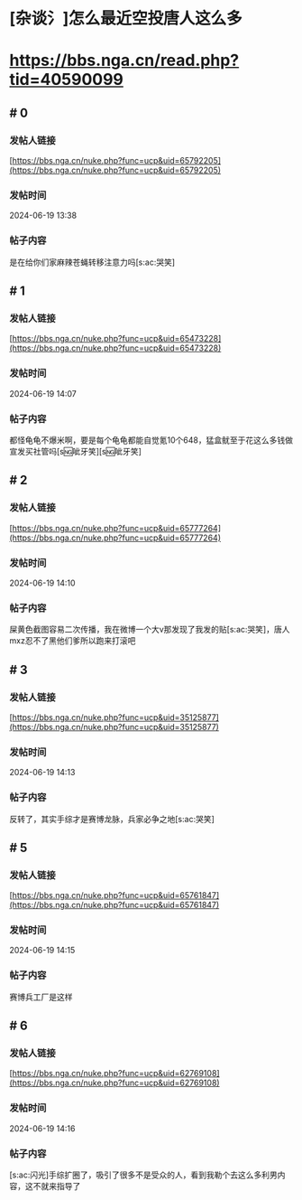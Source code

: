 # [杂谈氵]怎么最近空投唐人这么多
# https://bbs.nga.cn/read.php?tid=40590099

## \# 0
### 发帖人链接
[https://bbs.nga.cn/nuke.php?func=ucp&uid=65792205](https://bbs.nga.cn/nuke.php?func=ucp&uid=65792205)
### 发帖时间
2024-06-19 13:38
### 帖子内容
是在给你们家麻辣苍蝇转移注意力吗[s:ac:哭笑]
## \# 1
### 发帖人链接
[https://bbs.nga.cn/nuke.php?func=ucp&uid=65473228](https://bbs.nga.cn/nuke.php?func=ucp&uid=65473228)
### 发帖时间
2024-06-19 14:07
### 帖子内容
都怪龟龟不爆米啊，要是每个龟龟都能自觉氪10个648，猛盒鱿至于花这么多钱做宣发买社管吗[s:ng:呲牙笑][s:ng:呲牙笑]
## \# 2
### 发帖人链接
[https://bbs.nga.cn/nuke.php?func=ucp&uid=65777264](https://bbs.nga.cn/nuke.php?func=ucp&uid=65777264)
### 发帖时间
2024-06-19 14:10
### 帖子内容
屎黄色截图容易二次传播，我在微博一个大v那发现了我发的贴[s:ac:哭笑]，唐人mxz忍不了黑他们爹所以跑来打滚吧
## \# 3
### 发帖人链接
[https://bbs.nga.cn/nuke.php?func=ucp&uid=35125877](https://bbs.nga.cn/nuke.php?func=ucp&uid=35125877)
### 发帖时间
2024-06-19 14:13
### 帖子内容
反转了，其实手综才是赛博龙脉，兵家必争之地[s:ac:哭笑]
## \# 5
### 发帖人链接
[https://bbs.nga.cn/nuke.php?func=ucp&uid=65761847](https://bbs.nga.cn/nuke.php?func=ucp&uid=65761847)
### 发帖时间
2024-06-19 14:15
### 帖子内容
赛博兵工厂是这样
## \# 6
### 发帖人链接
[https://bbs.nga.cn/nuke.php?func=ucp&uid=62769108](https://bbs.nga.cn/nuke.php?func=ucp&uid=62769108)
### 发帖时间
2024-06-19 14:16
### 帖子内容
[s:ac:闪光]手综扩圈了，吸引了很多不是受众的人，看到我勒个去这么多利男内容，这不就来指导了
